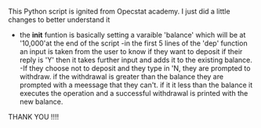 This Python script is ignited from Opecstat academy. I just did a little 
changes to better understand it 
- the __init__ funtion is basically 
setting a varaible 'balance' which will be at '10,000'at the end of the 
script 
-in the first 5 lines of the 'dep' function an input is taken 
from the user to know if they want to deposit if their reply is 'Y' then 
it takes further input and adds it to the existing balance. -If they 
choose not to deposit and they type in 'N, they are prompted to withdraw.
if the withdrawal is greater than the balance they are prompted with a meessage that they can't.
if it it less than the balance it executes the operation and a successful withdrawal is printed with the new balance.


THANK YOU !!!! 
